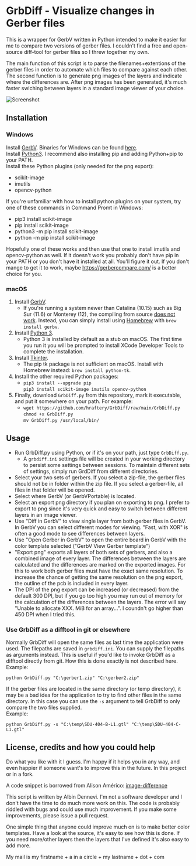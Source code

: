 # GrbDiff - Visualize changes in Gerber files

This is a wrapper for GerbV written in Python intended to make it easier for me to compare two versions of gerber files. I couldn't find a free and open-source diff-tool for gerber files so I threw together my own.

The main function of this script is to parse the filenames+extentions of the gerber files in order to automate which files to compare against each other. The second function is to generate png images of the layers and indicate where the differences are. After png images has been generated, it's much faster swiching between layers in a standard image viewer of your choice.

![Screenshot](screenshot.png)

## Installation

### Windows

Install [GerbV](http://gerbv.geda-project.org/). Binaries for Windows can be found [here](https://sourceforge.net/projects/gerbv-portable/files/).  
Install [Python3](https://www.python.org/downloads/). I recommend also installing pip and adding Python+pip to your PATH.  
Install these Python plugins (only needed for the png export):

- scikit-image
- imutils
- opencv-python

If you're unfamiliar with how to install python plugins on your system, try one of these commands in Command Promt in Windows:

- pip3 install scikit-image
- pip install scikit-image
- python3 -m pip install scikit-image
- python -m pip install scikit-image

Hopefully one of these works and then use that one to install imutils and opencv-python as well. If it doesn't work you probably don't have pip in your PATH or you don't have it installed at all. You'll figure it out. If you don't mange to get it to work, maybe <https://gerbercompare.com/> is a better choice for you.

### macOS

1. Install [GerbV](http://gerbv.geda-project.org/).
	- If you're running a system newer than Catalina (10.15) such as Big Sur (11.6) or Monterey (12), the compiling from source [does not work](https://twitter.com/HeathRaftery/status/1514808542582099977). Instead, you can simply install using [Homebrew](https://brew.sh) with `brew install gerbv`.
2. Install [Python 3](https://www.python.org/downloads/).
	- Python 3 is installed by default as a stub on macOS. The first time you run it you will be prompted to install XCode Developer Tools to complete the installation.
3. Install [Tkinter](https://docs.python.org/3/library/tkinter.html).
	- The pip tk package is not sufficient on macOS. Install with Homebrew instead: `brew install python-tk`.
4. Install the other required Python packages:
   - `pip3 install --upgrade pip`  
`pip3 install scikit-image imutils opencv-python`
5. Finally, download `GrbDiff.py` from this repository, mark it executable, and put it somewhere on your path. For example:
	- `wget https://github.com/hraftery/GrbDiff/raw/main/GrbDiff.py`  
	  `chmod +x GrbDiff.py`  
	  `mv GrbDiff.py /usr/local/bin/`


## Usage

- Run GrbDiff.py using Python, or if it's on your path, just type `GrbDiff.py`.
	- A `grbdiff.ini` settings file will be created in your working directory to persist some settings between sessions. To maintain different sets of settings, simply run GrdDiff from different directories.
- Select your two sets of gerbers. If you select a zip-file, the gerber files should not be in folder within the zip file. If you select a gerber-file, all files in that folder will be opened.
- Select where GerbV (or GerbVPortable) is located.
- Select an export png directory if you plan on exporting to png. I prefer to export to png since it's very quick and easy to switch between different layers in an image viewer.
- Use "Diff in GerbV" to view single layer from both gerber files in GerbV. In GerbV you can select different modes for viewing. "Fast, with XOR" is often a good mode to see differences between layers.
- Use "Open Gerber in GerbV" to open the entire board in GerbV with the color template selected ("GerbV View Gerber template")
- "Export png" exports all layers of both sets of gerbers, and also a combined image of every layer. The differences between the layers are calculated and the differences are marked on the exported images. For this to work both gerber files must have the exact same resolution. To increase the chance of getting the same resolution on the png export, the outline of the pcb is included in every layer.
- The DPI of the png export can be increased (or decreased) from the default 300 DPI, but if you go too high you may run out of memory for the calculation of the differences between the layers. The error will say "Unable to allocate XXX. MiB for an array...". I coundn't go higher than 450 DPI when I tried this.

### Use GrbDiff as a difftool in git or elsewhere
Normally GrbDiff will open the same files as last time the application were used. The filepaths are saved in `grbdiff.ini`. You can supply the filepaths as arguments instead. This is useful if you'd like to invoke GrbDiff as a difftool directly from git. How this is done exactly is not described here.  
Example:

    python GrbDiff.py "C:\gerber1.zip" "C:\gerber2.zip"

If the gerber files are located in the same directory (or temp directory), it may be a bad idea for the application to try to find other files in the same directory. In this case you can use the `-s` argument to tell GrbDiff to only compare the two files supplied.  
Example:

    python GrbDiff.py -s "C:\temp\SDU-404-B-L1.gtl" "C:\temp\SDU-404-C-L1.gtl"

## License, credits and how you could help
Do what you like with it I guess. I'm happy if it helps you in any way, and even happier if someone want's to improve this in the future. In this project or in a fork.

A code snippet is borrowed from Alison Américo: [image-difference](https://github.com/alisonamerico/image-difference/blob/master/image_diff.py)

This script is written by Albin Dennevi. I'm not a software developer and I don't have the time to do much more work on this. The code is probably riddled with bugs and could use much improvement. If you make some improvements, please issue a pull request.

One simple thing that anyone could improve much on is to make better color templates. Have a look at the source, it's easy to see how this is done. If you need more/other layers then the layers that I've defined it's also easy to add more.

My mail is my firstname + a in a circle + my lastname + dot + com
